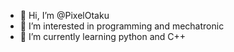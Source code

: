 - 👋 Hi, I’m @PixelOtaku
- 👀 I’m interested in programming and mechatronic
- 🌱 I’m currently learning python and C++

<!---
PixelOtaku/PixelOtaku is a ✨ special ✨ repository because its `README.md` (this file) appears on your GitHub profile.
You can click the Preview link to take a look at your changes.
--->
